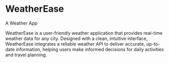 # WeatherEase
A Weather App

WeatherEase is a user-friendly weather application that provides real-time weather data for any city.   Designed with a clean, intuitive interface, WeatherEase integrates a reliable weather API to deliver accurate, up-to-date information, helping users make informed decisions for daily activities and travel planning.
